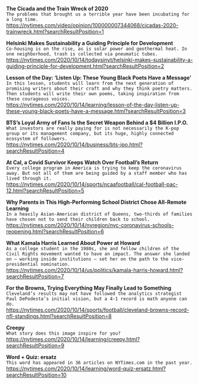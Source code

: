 **The Cicada and the Train Wreck of 2020**\
`The problems that brought us a terrible year have been incubating for a long time.`\
https://nytimes.com/video/opinion/100000007344068/cicadas-2020-trainwreck.html?searchResultPosition=1

**Helsinki Makes Sustainability a Guiding Principle for Development**\
`Co-housing is on the rise, as is solar power and geothermal heat. In one neighborhood, trash is collected via pneumatic tubes.`\
https://nytimes.com/2020/10/14/todaysinyt/helsinki-makes-sustainability-a-guiding-principle-for-development.html?searchResultPosition=2

**Lesson of the Day: ‘Listen Up: These Young Black Poets Have a Message’**\
`In this lesson, students will learn from the next generation of promising writers about their craft and why they think poetry matters. Then students will write their own poems, taking inspiration from these courageous voices.`\
https://nytimes.com/2020/10/14/learning/lesson-of-the-day-listen-up-these-young-black-poets-have-a-message.html?searchResultPosition=3

**BTS’s Loyal Army of Fans Is the Secret Weapon Behind a $4 Billion I.P.O.**\
`What investors are really paying for is not necessarily the K-pop group or its management company, but its huge, highly connected ecosystem of followers.`\
https://nytimes.com/2020/10/14/business/bts-ipo.html?searchResultPosition=4

**At Cal, a Covid Survivor Keeps Watch Over Football’s Return**\
`Every college program in America is trying to keep the coronavirus away. But not all of them are being guided by a staff member who has lived through it.`\
https://nytimes.com/2020/10/14/sports/ncaafootball/cal-football-pac-12.html?searchResultPosition=5

**Why Parents in This High-Performing School District Chose All-Remote Learning**\
`In a heavily Asian-American district of Queens, two-thirds of families have chosen not to send their children back to school.`\
https://nytimes.com/2020/10/14/nyregion/nyc-coronavirus-schools-reopening.html?searchResultPosition=6

**What Kamala Harris Learned About Power at Howard**\
`As a college student in the 1980s, she and fellow children of the Civil Rights movement wanted to have an impact. The answer she landed on — working inside institutions — set her on the path to the vice-presidential nomination.`\
https://nytimes.com/2020/10/14/us/politics/kamala-harris-howard.html?searchResultPosition=7

**For the Browns, Trying Everything May Finally Lead to Something**\
`Cleveland’s results may not have followed the analytics strategist Paul DePodesta’s initial vision, but a 4-1 record is math anyone can do.`\
https://nytimes.com/2020/10/14/sports/football/cleveland-browns-record-nfl-standings.html?searchResultPosition=8

**Creepy**\
`What story does this image inspire for you?`\
https://nytimes.com/2020/10/14/learning/creepy.html?searchResultPosition=9

**Word + Quiz: ersatz**\
`This word has appeared in 36 articles on NYTimes.com in the past year.`\
https://nytimes.com/2020/10/14/learning/word-quiz-ersatz.html?searchResultPosition=10

